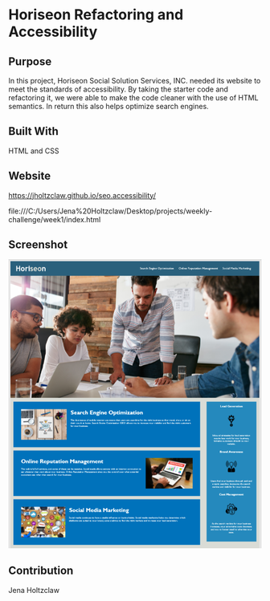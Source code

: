 #  Horiseon Refactoring and Accessibility

## Purpose
In this project, Horiseon Social Solution Services, INC. needed its website to meet the standards of accessibility. By taking the starter code and refactoring it, we were able to make the code cleaner with the use of HTML semantics. In return this also helps optimize search engines.

## Built With
HTML and CSS

## Website
https://jholtzclaw.github.io/seo.accessibility/

file:///C:/Users/Jena%20Holtzclaw/Desktop/projects/weekly-challenge/week1/index.html

## Screenshot
 
 ![Overview of Horiseon](/assets/images/screenshot1.png)

 ## Contribution
 Jena Holtzclaw